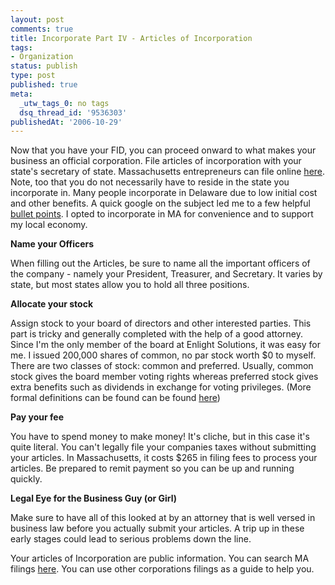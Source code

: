 ```yaml
---
layout: post
comments: true
title: Incorporate Part IV - Articles of Incorporation
tags:
- Organization
status: publish
type: post
published: true
meta:
  _utw_tags_0: no tags
  dsq_thread_id: '9536303'
publishedAt: '2006-10-29'
---
```


<p>Now that you have your FID, you can proceed onward to what makes your business an official corporation. File articles of incorporation with your state's secretary of state. Massachusetts entrepreneurs can file online <a title="MA SOC" href="https://www.sec.state.ma.us/cor/coridx.htm">here</a>. Note, too that you do not necessarily have to reside in the state you incorporate in. Many people incorporate in Delaware due to low initial cost and other benefits. A quick google on the subject led me to a few helpful <a href="https://www.delawareintercorp.com/why.htm">bullet points</a>. I opted to incorporate in MA for convenience and to support my local economy.</p>
<p><strong>Name your Officers</strong></p>
<p>When filling out the Articles, be sure to name all the important officers of the company - namely your President, Treasurer, and Secretary.  It varies by state, but most states allow you to hold all three positions.</p>
<p><strong>Allocate your stock</strong></p>
<p>Assign stock to your board of directors and other interested parties. This part is tricky and generally completed with the help of a good attorney. Since I'm the only member of the board at Enlight Solutions, it was easy for me. I issued 200,000 shares of common, no par stock worth $0  to myself. There are two classes of stock: common and preferred. Usually, common stock gives the board member voting rights whereas preferred stock gives extra benefits such as dividends in exchange for voting privileges. (More formal definitions can be found can be found <a title="LearnAboutLaw" href="https://www.learnaboutlaw.com/glossary.htm">here</a>)</p>
<p><strong>Pay your fee</strong></p>
<p>You have to spend money to make money! It's cliche, but in this case it's quite literal. You can't legally file your companies taxes without submitting your articles. In Massachusetts, it costs $265 in filing fees to process your articles. Be prepared to remit payment so you can be up and running quickly.</p>

<p><strong> Legal Eye for the Business Guy (or Girl) </strong></p>
<p>Make sure to have all of this looked at by an attorney that is well versed in business law before you actually submit your articles. A trip up in these early stages could lead to serious problems down the line.</p>
<p>Your articles of Incorporation are public information. You can search MA filings <a href="https://corp.sec.state.ma.us/corp/corpsearch/corpsearchinput.asp">here</a>. You can use other corporations filings as a guide to help you.
</p>
